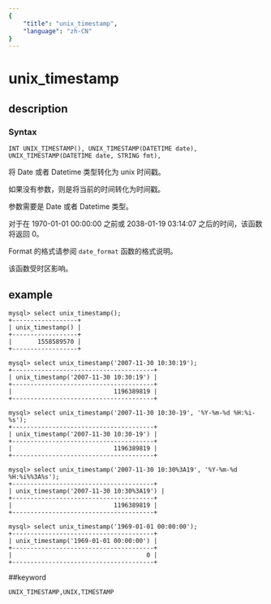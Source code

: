 ```yaml
---
{
    "title": "unix_timestamp",
    "language": "zh-CN"
}
---
```


<!-- 
Licensed to the Apache Software Foundation (ASF) under one
or more contributor license agreements.  See the NOTICE file
distributed with this work for additional information
regarding copyright ownership.  The ASF licenses this file
to you under the Apache License, Version 2.0 (the
"License"); you may not use this file except in compliance
with the License.  You may obtain a copy of the License at

  http://www.apache.org/licenses/LICENSE-2.0

Unless required by applicable law or agreed to in writing,
software distributed under the License is distributed on an
"AS IS" BASIS, WITHOUT WARRANTIES OR CONDITIONS OF ANY
KIND, either express or implied.  See the License for the
specific language governing permissions and limitations
under the License.
-->

# unix_timestamp
## description
### Syntax

`INT UNIX_TIMESTAMP(), UNIX_TIMESTAMP(DATETIME date), UNIX_TIMESTAMP(DATETIME date, STRING fmt),`

将 Date 或者 Datetime 类型转化为 unix 时间戳。

如果没有参数，则是将当前的时间转化为时间戳。

参数需要是 Date 或者 Datetime 类型。

对于在 1970-01-01 00:00:00 之前或 2038-01-19 03:14:07 之后的时间，该函数将返回 0。

Format 的格式请参阅 `date_format` 函数的格式说明。

该函数受时区影响。

## example

```
mysql> select unix_timestamp();
+------------------+
| unix_timestamp() |
+------------------+
|       1558589570 |
+------------------+

mysql> select unix_timestamp('2007-11-30 10:30:19');
+---------------------------------------+
| unix_timestamp('2007-11-30 10:30:19') |
+---------------------------------------+
|                            1196389819 |
+---------------------------------------+

mysql> select unix_timestamp('2007-11-30 10:30-19', '%Y-%m-%d %H:%i-%s');
+---------------------------------------+
| unix_timestamp('2007-11-30 10:30-19') |
+---------------------------------------+
|                            1196389819 |
+---------------------------------------+

mysql> select unix_timestamp('2007-11-30 10:30%3A19', '%Y-%m-%d %H:%i%%3A%s');
+---------------------------------------+
| unix_timestamp('2007-11-30 10:30%3A19') |
+---------------------------------------+
|                            1196389819 |
+---------------------------------------+

mysql> select unix_timestamp('1969-01-01 00:00:00');
+---------------------------------------+
| unix_timestamp('1969-01-01 00:00:00') |
+---------------------------------------+
|                                     0 |
+---------------------------------------+
```

##keyword

    UNIX_TIMESTAMP,UNIX,TIMESTAMP
